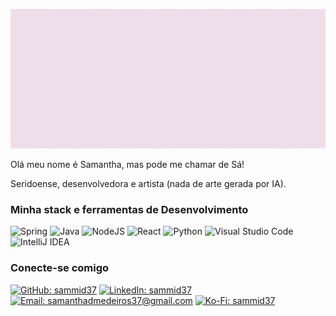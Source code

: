 ![Hello, i'm sammid37](https://github.com/sammid37/sammid37/blob/main/assets/hello_world.gif?raw=true)

Olá meu nome é Samantha, mas pode me chamar de Sá!

Seridoense, desenvolvedora e artista (nada de arte gerada por IA). 

### Minha stack e ferramentas de Desenvolvimento
![Spring](https://img.shields.io/badge/spring-40a02b.svg?style=for-the-badge&logo=spring&logoColor=white) 
![Java](https://img.shields.io/badge/java-df8e1d.svg?style=for-the-badge&logo=openjdk&logoColor=white) 
![NodeJS](https://img.shields.io/badge/node.js-a6da95?style=for-the-badge&logo=node.js&logoColor=24273a)
![React](https://img.shields.io/badge/react-91d7e3.svg?style=for-the-badge&logo=react&logoColor=24273a)
![Python](https://img.shields.io/badge/python-89b4fa?style=for-the-badge&logo=python&logoColor=white)
![Visual Studio Code](https://img.shields.io/badge/Visual%20Studio%20Code-24273a.svg?style=for-the-badge&logo=visual-studio-code&logoColor=cad3f5)
![IntelliJ IDEA](https://img.shields.io/badge/IntelliJIDEA-24273a.svg?style=for-the-badge&logo=intellij-idea&logoColor=cad3f5)


### Conecte-se comigo
[![GitHub: sammid37](https://img.shields.io/badge/github-24273a.svg?style=for-the-badge&logo=github&logoColor=white)](https://www.github.com/sammid37)
[![LinkedIn: sammid37](https://img.shields.io/badge/linkedin-04a5e5.svg?style=for-the-badge&logo=linkedin&logoColor=white)](https://www.linkedin.com/in/sammid37)
[![Email: samanthadmedeiros37@gmail.com](https://img.shields.io/badge/-Mail-dc8a78?style=for-the-badge&logo=Gmail&logoColor=white&link=mailto:samanthadmedeiros37@gmail.com)](mailto:samanthadmedeiros37@gmail.com)
[![Ko-Fi: sammid37](https://img.shields.io/badge/Ko--fi-dd7878?style=for-the-badge&logo=ko-fi&logoColor=white)](https://ko-fi.com/sammid37)